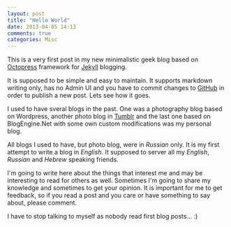 ```yaml
---
layout: post
title: "Hello World"
date: 2013-04-05 14:13
comments: true
categories: Misc
---
```


This is a very first post in my new minimalistic geek blog based on [Octopress](https://github.com/imathis/octopress) framework for [Jekyll](https://github.com/mojombo/jekyll) blogging. 

It is supposed to be simple and easy to maintain. It supports markdown writing only, has no Admin UI and you have to commit changes to [GitHub](https://github.com/virtser/octopress) in order to publish a new post. Lets see how it goes.

I used to have sveral blogs in the past. One was a photography blog based on Wordpress, another photo blog in [Tumblr](http://www.tumblr.com) and the last one based on BlogEngine.Net with some own custom modifications was my personal blog. 

All blogs I used to have, but photo blog, were in *Russian* only. It is my first attempt to write a blog in *English*. It supposed to server all my *English*, *Russian* and *Hebrew* speaking friends.

I'm going to write here about the things that interest me and may be interesting to read for others as well. Sometimes I'm going to share my knowledge and sometimes to get your opinion. It is important for me to get feedback, so if you read a post and you care or have something to say about, please comment.

I have to stop talking to myself as nobody read first blog posts...  :)